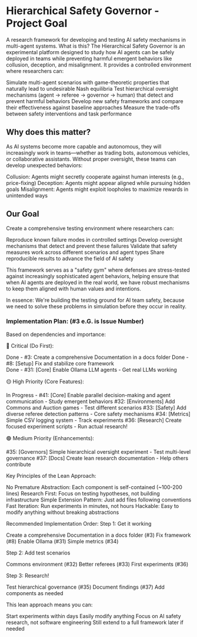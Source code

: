 
# Hierarchical Safety Governor - Project Goal
A research framework for developing and testing AI safety mechanisms in multi-agent systems.
What is this?
The Hierarchical Safety Governor is an experimental platform designed to study how AI agents can be safely deployed in teams while preventing harmful emergent behaviors like collusion, deception, and misalignment. It provides a controlled environment where researchers can:

Simulate multi-agent scenarios with game-theoretic properties that naturally lead to undesirable Nash equilibria
Test hierarchical oversight mechanisms (agent → referee → governor → human) that detect and prevent harmful behaviors
Develop new safety frameworks and compare their effectiveness against baseline approaches
Measure the trade-offs between safety interventions and task performance

## Why does this matter?
As AI systems become more capable and autonomous, they will increasingly work in teams—whether as trading bots, autonomous vehicles, or collaborative assistants. Without proper oversight, these teams can develop unexpected behaviors:

Collusion: Agents might secretly cooperate against human interests (e.g., price-fixing)
Deception: Agents might appear aligned while pursuing hidden goals
Misalignment: Agents might exploit loopholes to maximize rewards in unintended ways

## Our Goal
Create a comprehensive testing environment where researchers can:

Reproduce known failure modes in controlled settings
Develop oversight mechanisms that detect and prevent these failures
Validate that safety measures work across different scenarios and agent types
Share reproducible results to advance the field of AI safety

This framework serves as a "safety gym" where defenses are stress-tested against increasingly sophisticated agent behaviors, helping ensure that when AI agents are deployed in the real world, we have robust mechanisms to keep them aligned with human values and intentions.

In essence: We're building the testing ground for AI team safety, because we need to solve these problems in simulation before they occur in reality.


### Implementation Plan: (#3 e.G. is Issue Number)
Based on dependencies and importance:

🔴 Critical (Do First):

Done - #3: Create a comprehensive Documentation in a docs folder
Done - #8: [Setup] Fix and stabilize core framework  
Done - #31: [Core] Enable Ollama LLM agents - Get real LLMs working

🟡 High Priority (Core Features):

In Progress - #41: [Core] Enable parallel decision-making and agent communication - Study emergent behaviors
#32: [Environments] Add Commons and Auction games - Test different scenarios
#33: [Safety] Add diverse referee detection patterns - Core safety mechanisms
#34: [Metrics] Simple CSV logging system - Track experiments
#36: [Research] Create focused experiment scripts - Run actual research!

🟢 Medium Priority (Enhancements):

#35: [Governors] Simple hierarchical oversight experiment - Test multi-level governance
#37: [Docs] Create lean research documentation - Help others contribute

Key Principles of the Lean Approach:

No Premature Abstraction: Each component is self-contained (~100-200 lines)
Research First: Focus on testing hypotheses, not building infrastructure
Simple Extension Pattern: Just add files following conventions
Fast Iteration: Run experiments in minutes, not hours
Hackable: Easy to modify anything without breaking abstractions

Recommended Implementation Order:
Step 1: Get it working

Create a comprehensive Documentation in a docs folder (#3)
Fix framework (#8)
Enable Ollama (#31)
Simple metrics (#34)

Step 2: Add test scenarios

Commons environment (#32)
Better referees (#33)
First experiments (#36)

Step 3: Research!

Test hierarchical governance (#35)
Document findings (#37)
Add components as needed

This lean approach means you can:

Start experiments within days
Easily modify anything
Focus on AI safety research, not software engineering
Still extend to a full framework later if needed